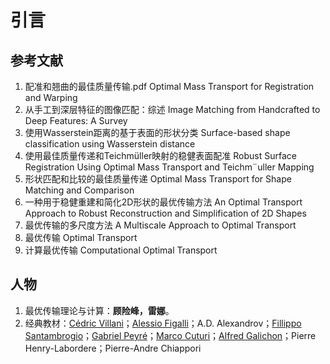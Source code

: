 # 引言

## 参考文献

1. 配准和翘曲的最佳质量传输.pdf  Optimal Mass Transport for Registration and Warping
2. 从手工到深层特征的图像匹配：综述 Image Matching from Handcrafted to Deep Features: A Survey
3. 使用Wasserstein距离的基于表面的形状分类 Surface-based shape classification using Wasserstein distance
4. 使用最佳质量传递和Teichmüller映射的稳健表面配准 Robust Surface Registration Using Optimal Mass Transport and Teichm¨uller Mapping
5. 形状匹配和比较的最佳质量传递  Optimal Mass Transport for Shape Matching and Comparison
6. 一种用于稳健重建和简化2D形状的最优传输方法 An Optimal Transport Approach to Robust Reconstruction and Simplification of 2D Shapes
7. 最优传输的多尺度方法 A Multiscale Approach to Optimal Transport
8. 最优传输 Optimal Transport
9. 计算最优传输  Computational Optimal Transport

## 人物

1. 最优传输理论与计算：**顾险峰，雷娜**。
2. 经典教材：[Cédric Villani](https://cedricvillani.org/)；[Alessio Figalli](https://people.math.ethz.ch/~afigalli/home)；A.D. Alexandrov；[Fillippo Santambrogio](http://math.univ-lyon1.fr/~santambrogio/)；[Gabriel Peyré](http://www.gpeyre.com/)；[Marco Cuturi](http://marcocuturi.net/)；[Alfred Galichon](http://alfredgalichon.com/coursesandtalks/)；Pierre Henry-Labordere；Pierre-Andre Chiappori
